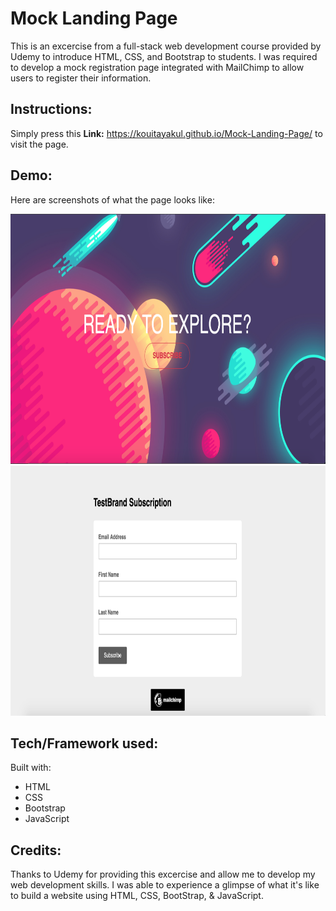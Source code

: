 # Mock Landing Page

This is an excercise from a full-stack web development course provided by Udemy to introduce HTML, CSS, and Bootstrap to students. I was required to develop a mock registration page integrated with MailChimp to allow users to register their information.

## Instructions:

Simply press this **Link:** https://kouitayakul.github.io/Mock-Landing-Page/ to visit the page.

## Demo:

Here are screenshots of what the page looks like:

<img src="LandingPage.png" widt="200" height="400">

<img src="MailChimpPage.png" widt="200" height="400">

## Tech/Framework used:

Built with:

- HTML
- CSS
- Bootstrap
- JavaScript

## Credits:

Thanks to Udemy for providing this excercise and allow me to develop my web development skills. I was able to experience a glimpse of what it's like to build a website using HTML, CSS, BootStrap, & JavaScript.


